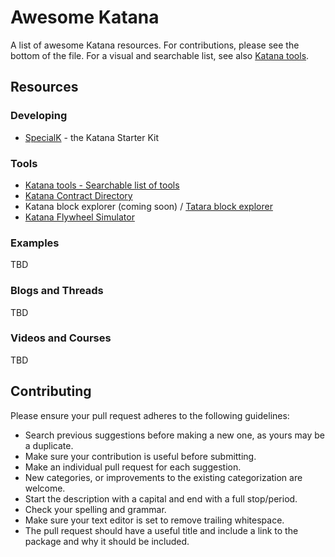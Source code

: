 # Awesome Katana

A list of awesome Katana resources. For contributions, please see the bottom of the file.
For a visual and searchable list, see also [Katana tools](https://katana.tools).

## Resources

### Developing

- [SpecialK](https://github.com/katana-network/specialk) - the Katana Starter Kit

### Tools

- [Katana tools - Searchable list of tools](https://katana.tools)
- [Katana Contract Directory](https://contracts.katana.tools)
- Katana block explorer (coming soon) / [Tatara block explorer](https://explorer.tatara.katana.network/)
- [Katana Flywheel Simulator](https://flywheel.katana.tools)

### Examples

TBD

### Blogs and Threads

TBD

### Videos and Courses

TBD

## Contributing

Please ensure your pull request adheres to the following guidelines:

- Search previous suggestions before making a new one, as yours may be a duplicate.
- Make sure your contribution is useful before submitting.
- Make an individual pull request for each suggestion.
- New categories, or improvements to the existing categorization are welcome.
- Start the description with a capital and end with a full stop/period.
- Check your spelling and grammar.
- Make sure your text editor is set to remove trailing whitespace.
- The pull request should have a useful title and include a link to the package and why it should be included.
